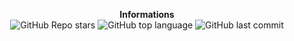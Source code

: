 <p align="center"> 
    <b>Informations</b><br>
    <img alt="GitHub Repo stars" src="https://img.shields.io/github/stars/Its-Vichy/Guildead?style=social">
    <img alt="GitHub top language" src="https://img.shields.io/github/languages/top/Its-Vichy/Guildead">
    <img alt="GitHub last commit" src="https://img.shields.io/github/last-commit/Its-Vichy/Guildead">
</p>
